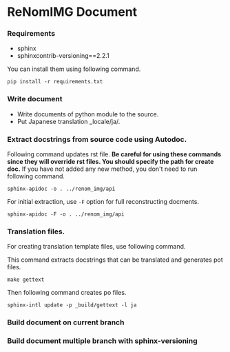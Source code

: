 # ReNomIMG Document

### Requirements
- sphinx
- sphinxcontrib-versioning==2.2.1

You can install them using following command.

```
pip install -r requirements.txt
```

### Write document
- Write documents of python module to the source.
- Put Japanese translation \_locale/ja/.

### Extract docstrings from source code using Autodoc.

Following command updates rst file. **Be careful for using these commands since 
they will override rst files. You should specify the path for create doc.**
If you have not added any new method, you don't need to run following command.

```sphinx-apidoc -o . ../renom_img/api```

For initial extraction, use ```-F``` option for full reconstructing docments.

```sphinx-apidoc -F -o . ../renom_img/api```

### Translation files.
For creating translation template files, use following command.

This command extracts docstrings that can be translated and generates pot files.

```make gettext```

Then following command creates po files.

```sphinx-intl update -p _build/gettext -l ja```

### Build document on current branch

### Build document multiple branch with sphinx-versioning
